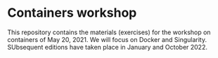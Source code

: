 # Containers workshop
This repository contains the materials (exercises) for the workshop on containers of May 20, 2021. We will focus on Docker and Singularity.
SUbsequent editions have taken place in January and October 2022.

